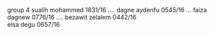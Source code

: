 group 4    sualih mohammed      1831/16   .... dagne aydenfu          0545/16  ...  faiza dagnew 0776/16 .... 
bezawit zelalem   0442/16  
elsa degu  0657/16
